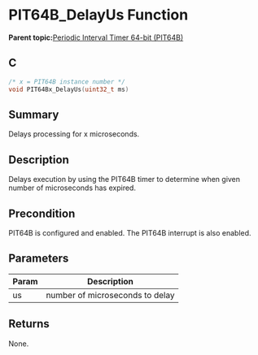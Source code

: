 # PIT64B\_DelayUs Function

**Parent topic:**[Periodic Interval Timer 64-bit \(PIT64B\)](GUID-B475B881-2B64-4953-9C9F-B287601A380E.md)

## C

```c
/* x = PIT64B instance number */
void PIT64Bx_DelayUs(uint32_t ms)
```

## Summary

Delays processing for x microseconds.

## Description

Delays execution by using the PIT64B timer to determine when given number of microseconds has expired.

## Precondition

PIT64B is configured and enabled. The PIT64B interrupt is also enabled.

## Parameters

|Param|Description|
|-----|-----------|
|us|number of microseconds to delay|

## Returns

None.


